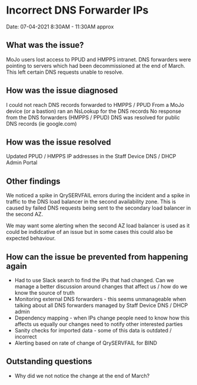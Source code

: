 # Incorrect DNS Forwarder IPs
Date: 07-04-2021 8:30AM - 11:30AM approx

## What was the issue?

MoJo users lost access to PPUD and HMPPS intranet. DNS forwarders were pointing to servers which had been decommissioned at the end of March. This left certain DNS requests unable to resolve.


## How was the issue diagnosed

I could not reach DNS records forwarded to HMPPS / PPUD
From a MoJo device (or a bastion) ran an NsLookup for the DNS records
No response from the DNS forwarders (HMPPS / PPUD)
DNS was resolved for public DNS records (ie google.com)


## How was the issue resolved

Updated PPUD / HMPPS IP addresses in the Staff Device DNS / DHCP Admin Portal


## Other findings

We noticed a spike in QrySERVFAIL errors during the incident and a spike in traffic to the DNS load balancer in the second availability zone. This is caused by failed DNS requests being sent to the secondary load balancer in the second AZ. 

We may want some alerting when the second AZ load balancer is used as it could be indidcative of an issue but in some cases this could also be expected behaviour.

## How can the issue be prevented from happening again

- Had to use Slack search to find the IPs that had changed. Can we manage a better discussion around changes that affect us / how do we know the source of truth
- Monitoring external DNS forwarders - this seems unmanageable when talking about all DNS forwarders managed by Staff Device DNS / DHCP admin
- Dependency mapping - when IPs change people need to know how this affects us equally our changes need to notify other interested parties
- Sanity checks for imported data - some of this data is outdated / incorrect
- Alerting based on rate of change of QrySERVFAIL for BIND
 
## Outstanding questions 

- Why did we not notice the change at the end of March?
